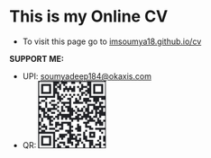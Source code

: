 # This is my Online CV

 - To visit this page go to [imsoumya18.github.io/cv](https://imsoumya18.github.io/cv)


 **SUPPORT ME:**
 - UPI: soumyadeep184@okaxis.com
 - QR: <img src="images/UPI.jpg" height="120" width="120" style="border-left: 130px">

